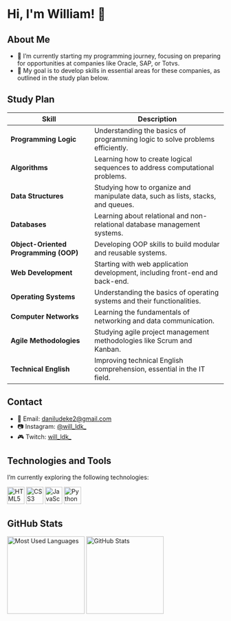 # Hi, I'm William! 👋

## About Me

- 🌱 I’m currently starting my programming journey, focusing on preparing for opportunities at companies like Oracle, SAP, or Totvs.
- 🎯 My goal is to develop skills in essential areas for these companies, as outlined in the study plan below.

## Study Plan

| Skill                   | Description                                                                 |
|-------------------------|---------------------------------------------------------------------------|
| **Programming Logic**   | Understanding the basics of programming logic to solve problems efficiently. |
| **Algorithms**          | Learning how to create logical sequences to address computational problems. |
| **Data Structures**     | Studying how to organize and manipulate data, such as lists, stacks, and queues. |
| **Databases**           | Learning about relational and non-relational database management systems. |
| **Object-Oriented Programming (OOP)** | Developing OOP skills to build modular and reusable systems. |
| **Web Development**     | Starting with web application development, including front-end and back-end. |
| **Operating Systems**   | Understanding the basics of operating systems and their functionalities. |
| **Computer Networks**   | Learning the fundamentals of networking and data communication. |
| **Agile Methodologies** | Studying agile project management methodologies like Scrum and Kanban. |
| **Technical English**   | Improving technical English comprehension, essential in the IT field. |

## Contact

- 📧 Email: [daniludeke2@gmail.com](mailto:daniludeke2@gmail.com)
- 📷 Instagram: [@will_ldk_](https://www.instagram.com/will_ldk_)
- 🎮 Twitch: [will_ldk_](https://www.twitch.tv/will_ldk_)

## Technologies and Tools

I’m currently exploring the following technologies:

<div>
  <img loading="lazy" src="https://cdn.jsdelivr.net/gh/devicons/devicon/icons/html5/html5-original.svg" width="40" height="40" alt="HTML5"/>
  <img loading="lazy" src="https://cdn.jsdelivr.net/gh/devicons/devicon/icons/css3/css3-original.svg" width="40" height="40" alt="CSS3"/>
  <img loading="lazy" src="https://cdn.jsdelivr.net/gh/devicons/devicon/icons/javascript/javascript-original.svg" width="40" height="40" alt="JavaScript"/>
  <img loading="lazy" src="https://cdn.jsdelivr.net/gh/devicons/devicon/icons/python/python-original.svg" width="40" height="40" alt="Python"/>
</div>

## GitHub Stats

<div>
  <img loading="lazy" height="180em" src="https://github-readme-stats.vercel.app/api/top-langs/?username=williamldk&layout=compact&langs_count=7&theme=dracula" alt="Most Used Languages"/>
  <img loading="lazy" height="180em" src="https://github-readme-stats.vercel.app/api?username=williamldk&show_icons=true&theme=dracula&include_all_commits=true&count_private=true" alt="GitHub Stats"/>
</div>
